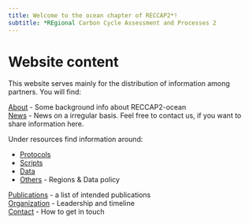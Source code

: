 ```yaml
---
title: Welcome to the ocean chapter of RECCAP2*!
subtitle: *REgional Carbon Cycle Assessment and Processes 2 
---
```



# Website content

This website serves mainly for the distribution of information among partners.
You will find:

[About](about.md) - Some background info about RECCAP2-ocean  
[News](/blog) - News on a irregular basis. Feel free to contact us, if you want to share information here.  

Under resources find information around:
- [Protocols](protocols.md)  
- [Scripts](scripts.md)  
- [Data](data.md)  
- [Others](other_resources.md) - Regions & Data policy  

[Publications](publications.md) - a list of intended publications  
[Organization](organization.md) - Leadership and timeline   
[Contact](contact.md) - How to get in touch  